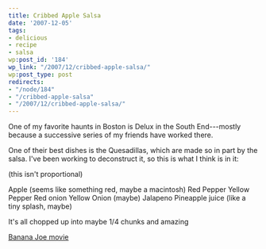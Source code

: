 ```yaml
---
title: Cribbed Apple Salsa
date: '2007-12-05'
tags:
- delicious
- recipe
- salsa
wp:post_id: '184'
wp_link: "/2007/12/cribbed-apple-salsa/"
wp:post_type: post
redirects:
- "/node/184"
- "/cribbed-apple-salsa"
- "/2007/12/cribbed-apple-salsa/"
---
```


One of my favorite haunts in Boston is Delux in the South End---mostly because a successive series of my friends have worked there.

One of their best dishes is the Quesadillas, which are made so in part by the salsa. I've been working to deconstruct it, so this is what I think is in it:

(this isn't proportional)

Apple (seems like something red, maybe a macintosh)
Red Pepper
Yellow Pepper
Red onion
Yellow Onion (maybe)
Jalapeno
Pineapple juice (like a tiny splash, maybe)

It's all chopped up into maybe 1/4 chunks and amazing

[Banana Joe movie](http://www.iucn-tftsg.org/?banana_joe)
